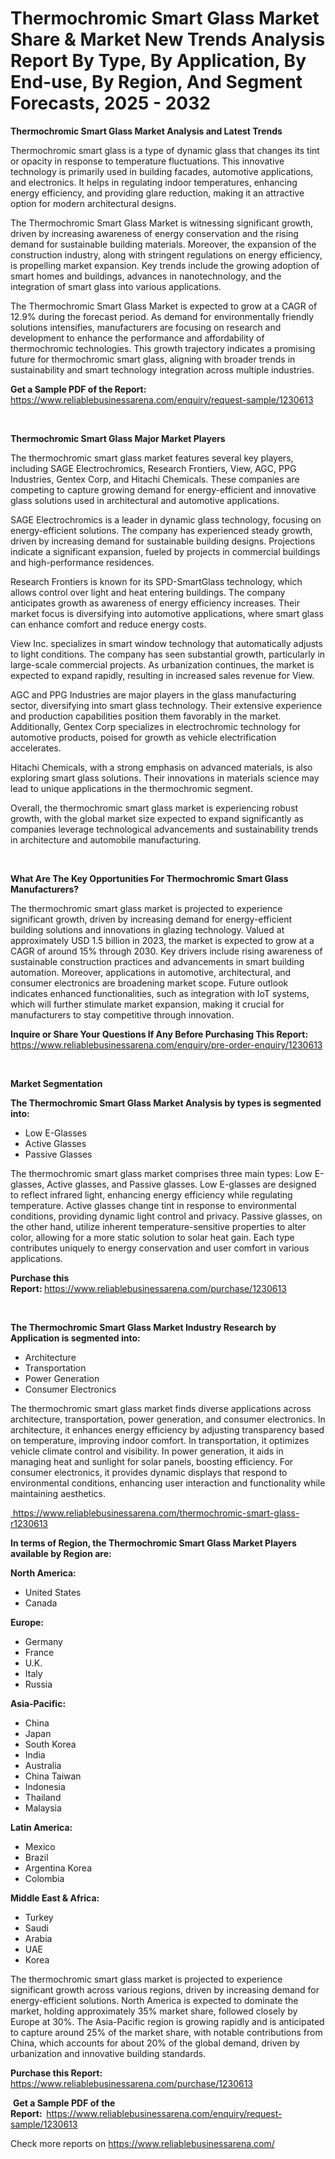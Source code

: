 <p><h1>Thermochromic Smart Glass Market Share & Market New Trends Analysis Report By Type, By Application, By End-use, By Region, And Segment Forecasts, 2025 - 2032</h1></p><p><strong>Thermochromic Smart Glass Market Analysis and Latest Trends</strong></p>
<p><p>Thermochromic smart glass is a type of dynamic glass that changes its tint or opacity in response to temperature fluctuations. This innovative technology is primarily used in building facades, automotive applications, and electronics. It helps in regulating indoor temperatures, enhancing energy efficiency, and providing glare reduction, making it an attractive option for modern architectural designs.</p><p>The Thermochromic Smart Glass Market is witnessing significant growth, driven by increasing awareness of energy conservation and the rising demand for sustainable building materials. Moreover, the expansion of the construction industry, along with stringent regulations on energy efficiency, is propelling market expansion. Key trends include the growing adoption of smart homes and buildings, advances in nanotechnology, and the integration of smart glass into various applications.</p><p>The Thermochromic Smart Glass Market is expected to grow at a CAGR of 12.9% during the forecast period. As demand for environmentally friendly solutions intensifies, manufacturers are focusing on research and development to enhance the performance and affordability of thermochromic technologies. This growth trajectory indicates a promising future for thermochromic smart glass, aligning with broader trends in sustainability and smart technology integration across multiple industries.</p></p>
<p><strong>Get a Sample PDF of the Report:&nbsp;</strong> <a href="https://www.reliablebusinessarena.com/enquiry/request-sample/1230613?utm_campaign=3566&utm_medium=2&utm_source=Github&utm_content=ia&utm_term=01042025&utm_id=thermochromic-smart-glass">https://www.reliablebusinessarena.com/enquiry/request-sample/1230613</a></p>
<p>&nbsp;</p>
<p><strong>Thermochromic Smart Glass Major Market Players</strong></p>
<p><p>The thermochromic smart glass market features several key players, including SAGE Electrochromics, Research Frontiers, View, AGC, PPG Industries, Gentex Corp, and Hitachi Chemicals. These companies are competing to capture growing demand for energy-efficient and innovative glass solutions used in architectural and automotive applications.</p><p>SAGE Electrochromics is a leader in dynamic glass technology, focusing on energy-efficient solutions. The company has experienced steady growth, driven by increasing demand for sustainable building designs. Projections indicate a significant expansion, fueled by projects in commercial buildings and high-performance residences.</p><p>Research Frontiers is known for its SPD-SmartGlass technology, which allows control over light and heat entering buildings. The company anticipates growth as awareness of energy efficiency increases. Their market focus is diversifying into automotive applications, where smart glass can enhance comfort and reduce energy costs.</p><p>View Inc. specializes in smart window technology that automatically adjusts to light conditions. The company has seen substantial growth, particularly in large-scale commercial projects. As urbanization continues, the market is expected to expand rapidly, resulting in increased sales revenue for View.</p><p>AGC and PPG Industries are major players in the glass manufacturing sector, diversifying into smart glass technology. Their extensive experience and production capabilities position them favorably in the market. Additionally, Gentex Corp specializes in electrochromic technology for automotive products, poised for growth as vehicle electrification accelerates.</p><p>Hitachi Chemicals, with a strong emphasis on advanced materials, is also exploring smart glass solutions. Their innovations in materials science may lead to unique applications in the thermochromic segment.</p><p>Overall, the thermochromic smart glass market is experiencing robust growth, with the global market size expected to expand significantly as companies leverage technological advancements and sustainability trends in architecture and automobile manufacturing.</p></p>
<p>&nbsp;</p>
<p><strong>What Are The Key Opportunities For Thermochromic Smart Glass Manufacturers?</strong></p>
<p><p>The thermochromic smart glass market is projected to experience significant growth, driven by increasing demand for energy-efficient building solutions and innovations in glazing technology. Valued at approximately USD 1.5 billion in 2023, the market is expected to grow at a CAGR of around 15% through 2030. Key drivers include rising awareness of sustainable construction practices and advancements in smart building automation. Moreover, applications in automotive, architectural, and consumer electronics are broadening market scope. Future outlook indicates enhanced functionalities, such as integration with IoT systems, which will further stimulate market expansion, making it crucial for manufacturers to stay competitive through innovation.</p></p>
<p><strong>Inquire or Share Your Questions If Any Before Purchasing This Report:</strong> <a href="https://www.reliablebusinessarena.com/enquiry/pre-order-enquiry/1230613?utm_campaign=3566&utm_medium=2&utm_source=Github&utm_content=ia&utm_term=01042025&utm_id=thermochromic-smart-glass">https://www.reliablebusinessarena.com/enquiry/pre-order-enquiry/1230613</a></p>
<p>&nbsp;</p>
<p><strong>Market Segmentation</strong></p>
<p><strong>The Thermochromic Smart Glass Market Analysis by types is segmented into:</strong></p>
<p><ul><li>Low E-Glasses</li><li>Active Glasses</li><li>Passive Glasses</li></ul></p>
<p><p>The thermochromic smart glass market comprises three main types: Low E-glasses, Active glasses, and Passive glasses. Low E-glasses are designed to reflect infrared light, enhancing energy efficiency while regulating temperature. Active glasses change tint in response to environmental conditions, providing dynamic light control and privacy. Passive glasses, on the other hand, utilize inherent temperature-sensitive properties to alter color, allowing for a more static solution to solar heat gain. Each type contributes uniquely to energy conservation and user comfort in various applications.</p></p>
<p><strong>Purchase this Report:&nbsp;</strong><a href="https://www.reliablebusinessarena.com/purchase/1230613?utm_campaign=3566&utm_medium=2&utm_source=Github&utm_content=ia&utm_term=01042025&utm_id=thermochromic-smart-glass">https://www.reliablebusinessarena.com/purchase/1230613</a></p>
<p>&nbsp;</p>
<p><strong>The Thermochromic Smart Glass Market Industry Research by Application is segmented into:</strong></p>
<p><ul><li>Architecture</li><li>Transportation</li><li>Power Generation</li><li>Consumer Electronics</li></ul></p>
<p><p>The thermochromic smart glass market finds diverse applications across architecture, transportation, power generation, and consumer electronics. In architecture, it enhances energy efficiency by adjusting transparency based on temperature, improving indoor comfort. In transportation, it optimizes vehicle climate control and visibility. In power generation, it aids in managing heat and sunlight for solar panels, boosting efficiency. For consumer electronics, it provides dynamic displays that respond to environmental conditions, enhancing user interaction and functionality while maintaining aesthetics.</p></p>
<p><a href="https://www.reliablebusinessarena.com/thermochromic-smart-glass-r1230613?utm_campaign=3566&utm_medium=2&utm_source=Github&utm_content=ia&utm_term=01042025&utm_id=thermochromic-smart-glass">&nbsp;https://www.reliablebusinessarena.com/thermochromic-smart-glass-r1230613</a></p>
<p><strong>In terms of Region, the Thermochromic Smart Glass Market Players available by Region are:</strong></p>
<p>
    <p> <strong> North America: </strong>
        <ul>
            <li>United States</li>
            <li>Canada</li>
        </ul>
        </p> 
    <p> <strong> Europe: </strong>
        <ul>
            <li>Germany</li>
            <li>France</li>
            <li>U.K.</li>
            <li>Italy</li>
            <li>Russia</li>
        </ul>
        </p> 
    <p> <strong> Asia-Pacific: </strong>
        <ul>
            <li>China</li>
            <li>Japan</li>
            <li>South Korea</li>
            <li>India</li>
            <li>Australia</li>
            <li>China Taiwan</li>
            <li>Indonesia</li>
            <li>Thailand</li>
            <li>Malaysia</li>
        </ul>
        </p> 
    <p> <strong> Latin America: </strong>
        <ul>
            <li>Mexico</li>
            <li>Brazil</li>
            <li>Argentina Korea</li>
            <li>Colombia</li>
        </ul>
        </p> 
    <p> <strong> Middle East & Africa: </strong>
        <ul>
            <li>Turkey</li>
            <li>Saudi</li>
            <li>Arabia</li>
            <li>UAE</li>
            <li>Korea</li>
        </ul>
    </p>
    </p>
<p><p>The thermochromic smart glass market is projected to experience significant growth across various regions, driven by increasing demand for energy-efficient solutions. North America is expected to dominate the market, holding approximately 35% market share, followed closely by Europe at 30%. The Asia-Pacific region is growing rapidly and is anticipated to capture around 25% of the market share, with notable contributions from China, which accounts for about 20% of the global demand, driven by urbanization and innovative building standards.</p></p>
<p><strong>Purchase this Report: </strong><a href="https://www.reliablebusinessarena.com/purchase/1230613?utm_campaign=3566&utm_medium=2&utm_source=Github&utm_content=ia&utm_term=01042025&utm_id=thermochromic-smart-glass">https://www.reliablebusinessarena.com/purchase/1230613</a></p>
<p>&nbsp;<strong>Get a Sample PDF of the Report:&nbsp;&nbsp;</strong><a href="https://www.reliablebusinessarena.com/enquiry/request-sample/1230613?utm_campaign=3566&utm_medium=2&utm_source=Github&utm_content=ia&utm_term=01042025&utm_id=thermochromic-smart-glass">https://www.reliablebusinessarena.com/enquiry/request-sample/1230613</a></p>
<p><strong></strong></p>
<p>Check more reports on <a href="https://www.reliablebusinessarena.com/?utm_campaign=3566&utm_medium=2&utm_source=Github&utm_content=ia&utm_term=01042025&utm_id=thermochromic-smart-glass">https://www.reliablebusinessarena.com/</a></p>